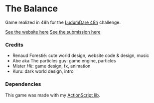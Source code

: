 # The Balance

Game realized in 48h for the [LudumDare 48h](http://ludumdare.com/) challenge.

[See the website here](http://reuno.net/balance)
[See the submission here](http://www.ludumdare.com/compo/ludum-dare-24/?action=preview&uid=4185)

### Credits

 * Renaud Forestié: cute world design, website code & design, music
 * Abe aka The particles guy: game engine, particles
 * Mister _Hk_: game design, fx, animation
 * Kuru: dark world design, intro

### Dependencies

This game was made with my [ActionScript lib](https://github.com/abe33/Abe-AS3-Lib).

